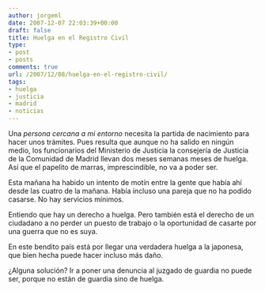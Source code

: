 ```yaml
---
author: jorgeml
date: 2007-12-07 22:03:39+00:00
draft: false
title: Huelga en el Registro Civil
type: 
- post
- posts
comments: true
url: /2007/12/08/huelga-en-el-registro-civil/
tags:
- huelga
- justicia
- madrid
- noticias
---
```


Una _persona cercana a mi entorno_ necesita la partida de nacimiento para hacer unos trámites. Pues resulta que aunque no ha salido en ningún medio, los funcionarios del Ministerio de Justicia la consejería de Justicia de la Comunidad de Madrid llevan dos meses semanas meses de huelga.  Así que el papelito de marras, imprescindible, no va a poder ser.

Esta mañana ha habido un intento de motín entre la gente que había ahí desde las cuatro de la mañana. Había incluso una pareja que no ha podido casarse. No hay servicios mínimos.

Entiendo que hay un derecho a huelga. Pero también está el derecho de un ciudadano a no perder un puesto de trabajo o la oportunidad de casarte por una guerra que no es suya.

En este bendito país está por llegar una verdadera huelga a la japonesa, que bien hecha puede hacer incluso más daño.

¿Alguna solución? Ir a poner una denuncia al juzgado de guardia no puede ser, porque no están de guardia sino de huelga.
